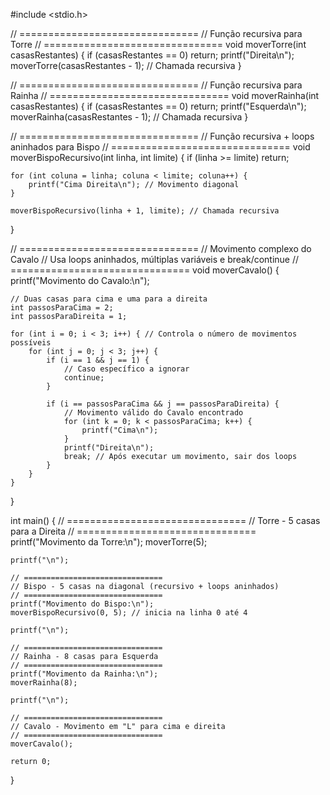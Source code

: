 #include <stdio.h>

// ===============================
// Função recursiva para Torre
// ===============================
void moverTorre(int casasRestantes) {
    if (casasRestantes == 0) return;
    printf("Direita\n");
    moverTorre(casasRestantes - 1); // Chamada recursiva
}

// ===============================
// Função recursiva para Rainha
// ===============================
void moverRainha(int casasRestantes) {
    if (casasRestantes == 0) return;
    printf("Esquerda\n");
    moverRainha(casasRestantes - 1); // Chamada recursiva
}

// ===============================
// Função recursiva + loops aninhados para Bispo
// ===============================
void moverBispoRecursivo(int linha, int limite) {
    if (linha >= limite) return;

    for (int coluna = linha; coluna < limite; coluna++) {
        printf("Cima Direita\n"); // Movimento diagonal
    }

    moverBispoRecursivo(linha + 1, limite); // Chamada recursiva
}

// ===============================
// Movimento complexo do Cavalo
// Usa loops aninhados, múltiplas variáveis e break/continue
// ===============================
void moverCavalo() {
    printf("Movimento do Cavalo:\n");

    // Duas casas para cima e uma para a direita
    int passosParaCima = 2;
    int passosParaDireita = 1;

    for (int i = 0; i < 3; i++) { // Controla o número de movimentos possíveis
        for (int j = 0; j < 3; j++) {
            if (i == 1 && j == 1) {
                // Caso específico a ignorar
                continue;
            }

            if (i == passosParaCima && j == passosParaDireita) {
                // Movimento válido do Cavalo encontrado
                for (int k = 0; k < passosParaCima; k++) {
                    printf("Cima\n");
                }
                printf("Direita\n");
                break; // Após executar um movimento, sair dos loops
            }
        }
    }
}

int main() {
    // ===============================
    // Torre - 5 casas para a Direita
    // ===============================
    printf("Movimento da Torre:\n");
    moverTorre(5);

    printf("\n");

    // ===============================
    // Bispo - 5 casas na diagonal (recursivo + loops aninhados)
    // ===============================
    printf("Movimento do Bispo:\n");
    moverBispoRecursivo(0, 5); // inicia na linha 0 até 4

    printf("\n");

    // ===============================
    // Rainha - 8 casas para Esquerda
    // ===============================
    printf("Movimento da Rainha:\n");
    moverRainha(8);

    printf("\n");

    // ===============================
    // Cavalo - Movimento em "L" para cima e direita
    // ===============================
    moverCavalo();

    return 0;
}
